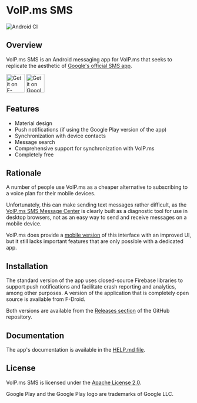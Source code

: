 # VoIP.ms SMS #

![Android CI](https://github.com/michaelkourlas/voipms-sms-client/workflows/Android%20CI/badge.svg)

## Overview ##

VoIP.ms SMS is an Android messaging app for VoIP.ms that seeks to replicate the aesthetic of [Google's official SMS app](https://play.google.com/store/apps/details?id=com.google.android.apps.messaging).

[<img src="https://fdroid.gitlab.io/artwork/badge/get-it-on.png"
    alt="Get it on F-Droid"
    height="50">](https://f-droid.org/packages/net.kourlas.voipms_sms)
[<img src="https://play.google.com/intl/en_us/badges/static/images/badges/en_badge_web_generic.png"
    alt="Get it on Google Play"
    height="50">](https://play.google.com/store/apps/details?id=net.kourlas.voipms_sms)

## Features ##

* Material design
* Push notifications (if using the Google Play version of the app)
* Synchronization with device contacts
* Message search
* Comprehensive support for synchronization with VoIP.ms
* Completely free

## Rationale ##

A number of people use VoIP.ms as a cheaper alternative to subscribing to a voice plan for their mobile devices.

Unfortunately, this can make sending text messages rather difficult, as the [VoIP.ms SMS Message Center](https://voip.ms/m/sms.php) is clearly built as a diagnostic tool for use in desktop browsers, not as an easy way to send and receive messages on a mobile device.

VoIP.ms does provide a [mobile version](https://sms.voip.ms/) of this interface with an improved UI, but it still lacks important features that are only possible with a dedicated app.

## Installation ##

The standard version of the app uses closed-source Firebase libraries to support push notifications and facilitate crash reporting and analytics, among other purposes. A version of the application that is completely open source is available from F-Droid.

Both versions are available from the [Releases section](https://github.com/michaelkourlas/voipms-sms-client/releases) of the GitHub repository.

## Documentation ##

The app's documentation is available in the [HELP.md file](https://github.com/michaelkourlas/voipms-sms-client/blob/master/HELP.md).

## License ##

VoIP.ms SMS is licensed under the [Apache License 2.0](http://www.apache.org/licenses/LICENSE-2.0).

Google Play and the Google Play logo are trademarks of Google LLC.
